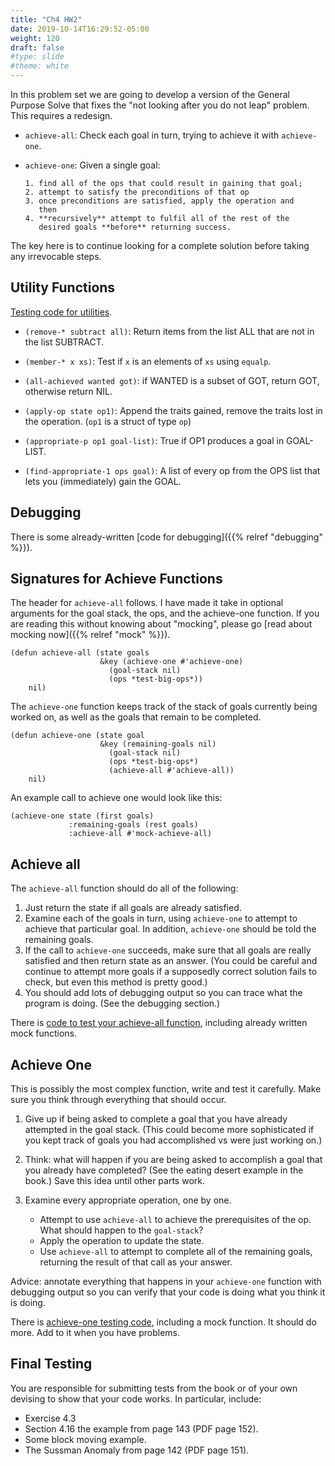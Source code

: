 ```yaml
---
title: "Ch4 HW2"
date: 2019-10-14T16:29:52-05:00
weight: 120
draft: false
#type: slide
#theme: white
---
```


In this problem set we are going to develop a version of the General
Purpose Solve that fixes the "not looking after you do not leap"
problem. This requires a redesign.

* `achieve-all`: Check each goal in turn, trying to achieve it with
  `achieve-one`. 
* `achieve-one`: Given a single goal:

      1. find all of the ops that could result in gaining that goal;
      2. attempt to satisfy the preconditions of that op
      3. once preconditions are satisfied, apply the operation and
         then
      4. **recursively** attempt to fulfil all of the rest of the
         desired goals **before** returning success.

The key here is to continue looking for a complete solution before
taking any irrevocable steps.

## Utility Functions

[Testing code for utilities](test-basic).

* `(remove-* subtract all)`: Return items from the list ALL that are
  not in the list SUBTRACT.

* `(member-* x xs)`: Test if `x` is an elements of `xs` using `equalp`.

* `(all-achieved wanted got)`: if WANTED is a subset of GOT, return
  GOT, otherwise return NIL.

* `(apply-op state op1)`: Append the traits gained, remove the traits
  lost in the operation. (`op1` is a struct of type `op`)

* `(appropriate-p op1 goal-list)`: True if OP1 produces a goal in
  GOAL-LIST. 
  
* `(find-appropriate-1 ops goal)`: A list of every op from the OPS
  list that lets you (immediately) gain the GOAL.

## Debugging

There is some already-written [code for debugging]({{% relref
"debugging" %}}).

## Signatures for Achieve Functions

The header for `achieve-all` follows. I have made it take in optional
arguments for the goal stack, the ops, and the achieve-one
function. If you are reading this without knowing about "mocking",
please go [read about mocking now]({{% relref "mock" %}}).

    (defun achieve-all (state goals
                        &key (achieve-one #'achieve-one)
                          (goal-stack nil)
                          (ops *test-big-ops*))
        nil)

The `achieve-one` function keeps track of the stack of goals currently
being worked on, as well as the goals that remain to be completed.

    (defun achieve-one (state goal
                        &key (remaining-goals nil)
                          (goal-stack nil)
                          (ops *test-big-ops*)
                          (achieve-all #'achieve-all))
        nil)


An example call to achieve one would look like this:

    (achieve-one state (first goals) 
                 :remaining-goals (rest goals)
                 :achieve-all #'mock-achieve-all)

## Achieve all

The `achieve-all` function should do all of the following:

1. Just return the state if all goals are already satisfied.
2. Examine each of the goals in turn, using `achieve-one` to attempt
   to achieve that particular goal. In addition, `achieve-one` should
   be told the remaining goals.
3. If the call to `achieve-one` succeeds, make sure that all goals are
   really satisfied and then return state as an answer. (You could be
    careful and continue to attempt more goals if a supposedly correct
   solution fails to check, but even this method is pretty good.)
4. You should add lots of debugging output so you can trace what the
   program is doing. (See the debugging section.)
   
There is [code to test your achieve-all function](test-achieve-all),
including already written mock functions.


## Achieve One

This is possibly the most complex function, write and test it
carefully. Make sure you think through everything that should occur.

1. Give up if being asked to complete a goal that you have already
   attempted in the goal stack. (This could become more sophisticated
   if you kept track of goals you had accomplished vs were just
   working on.)
2. Think: what will happen if you are being asked to accomplish a goal
   that you already have completed? (See the eating desert example in
   the book.) Save this idea until other parts work.
3. Examine every appropriate operation, one by one. 

    * Attempt to use `achieve-all` to achieve the prerequisites of the
   op. What should happen to the `goal-stack`?
    * Apply the operation to update the state.
    * Use `achieve-all` to attempt to complete all of the remaining
      goals, returning the result of that call as your answer.

Advice: annotate everything that happens in your `achieve-one`
function with debugging output so you can verify that your code is
doing what you think it is doing.

There is [achieve-one testing code](test-achieve-one), including a
mock function. It should do more. Add to it when you have problems.


## Final Testing

You are responsible for submitting tests from the book or of your own
devising to show that your code works. In particular, include:

* Exercise 4.3
* Section 4.16 the example from page 143 (PDF page 152).
* Some block moving example.
* The Sussman Anomaly from page 142 (PDF page 151).
